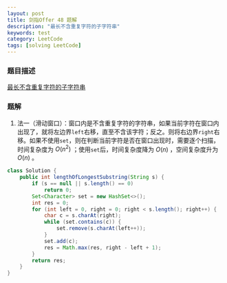 ```yaml
---
layout: post
title: 剑指Offer 48 题解
description: "最长不含重复字符的子字符串"
keywords: test
category: LeetCode
tags: [solving LeetCode]
---
```


### 题目描述
[最长不含重复字符的子字符串](https://leetcode-cn.com/problems/zui-chang-bu-han-zhong-fu-zi-fu-de-zi-zi-fu-chuan-lcof/)

### 题解
1. 法一（滑动窗口）：窗口内是不含重复字符的字符串，如果当前字符在窗口内出现了，就将左边界`left`右移，直至不含该字符；反之。则将右边界`right`右移。如果不使用`set`，则在判断当前字符是否在窗口出现时，需要逐个扫描，时间复杂度为 $O(n^2)$ ；使用`set`后，时间复杂度降为 $O(n)$ ，空间复杂度升为 $O(n)$ 。
```java
class Solution {
    public int lengthOfLongestSubstring(String s) {
        if (s == null || s.length() == 0)
            return 0;
        Set<Character> set = new HashSet<>();
        int res = 0;
        for (int left = 0, right = 0; right < s.length(); right++) {
            char c = s.charAt(right);
            while (set.contains(c)) {
                set.remove(s.charAt(left++));
            }
            set.add(c);
            res = Math.max(res, right - left + 1);
        }
        return res;
    }
}
```